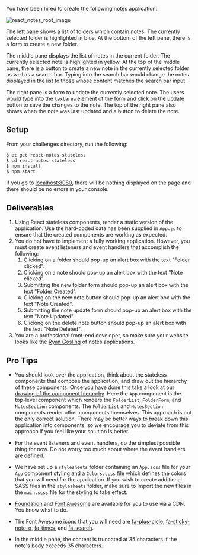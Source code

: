 You have been hired to create the following notes application:

![react_notes_root_image][react_notes_root_image]

The left pane shows a list of folders which contain notes.
The currently selected folder is highlighted in blue.
At the bottom of the left pane, there is a form to create a new folder.

The middle pane displays the list of notes in the current folder.
The currently selected note is highlighted in yellow.
At the top of the middle pane, there is a button to create a new note in the currently selected folder as well as a search bar.
Typing into the search bar would change the notes displayed in the list to those whose content matches the search bar input.

The right pane is a form to update the currently selected note.
The users would type into the `textarea` element of the form and click on the update button to save the changes to the note.
The top of the right pane also shows when the note was last updated and a button to delete the note.

## Setup
From your challenges directory, run the following:

```sh
$ et get react-notes-stateless
$ cd react-notes-stateless
$ npm install
$ npm start
```

If you go to [localhost:8080][localhost-8080], there will be nothing displayed on the page and there should be no errors in your console.

## Deliverables
1. Using React stateless components, render a static version of the application. Use the hard-coded data has been supplied in `App.js` to ensure that the created components are working as expected.
2. You do not have to implement a fully working application. However, you must create event listeners and event handlers that accomplish the following:
    1. Clicking on a folder should pop-up an alert box with the text "Folder clicked".
    2. Clicking on a note should pop-up an alert box with the text "Note clicked".
    3. Submitting the new folder form should pop-up an alert box with the text "Folder Created".
    4. Clicking on the new note button should pop-up an alert box with the text "Note Created".
    5. Submitting the note update form should pop-up an alert box with the text "Note Updated".
    6. Clicking on the delete note button should pop-up an alert box with the text "Note Deleted".
3. You are a professional front-end developer, so make sure your website looks like the [Ryan Gosling][html-vs-html-css] of notes applications.

## Pro Tips
* You should look over the application, think about the stateless components that
    compose the application, and draw out the hierarchy of these components.
    Once you have done this take a look at [our drawing of the component
    hierarchy][react_notes_component_hierarchy].  Here the `App` component is
    the top-level component which renders the `FolderList`, `FolderForm`, and
    `NotesSection` components.  The `FolderList` and `NotesSection` components
    render other components themselves.  This approach is not the only correct
    solution.  There may be better ways to break down this application into
    components, so we encourage you to deviate from this approach if you feel
    like your solution is better.

* For the event listeners and event handlers, do the simplest possible thing for now. Do not worry too much about where the event handlers are defined.
* We have set up a `stylesheets` folder containing an `App.scss` file for your `App` component styling and a `Colors.scss` file which defines the colors that you will need for the application. If you wish to create additional SASS files in the `stylesheets` folder, make sure to import the new files in the `main.scss` file for the styling to take effect.
* [Foundation][foundation] and [Font Awesome][font-awesome] are available for you to use via a CDN. You know what to do.
* The Font Awesome icons that you will need are [fa-plus-cicle][fa-plus-circle], [fa-sticky-note-o][fa-sticky-note-o], [fa-times][fa-times], and [fa-search][fa-search].
* In the middle pane, the content is truncated at 35 characters if the note's body exceeds 35 characters.

[fa-plus-circle]: http://fortawesome.github.io/Font-Awesome/icon/plus-circle/
[fa-sticky-note-o]: http://fortawesome.github.io/Font-Awesome/icon/sticky-note-o/
[fa-search]: http://fortawesome.github.io/Font-Awesome/icon/search/
[fa-times]: http://fortawesome.github.io/Font-Awesome/icon/times/
[font-awesome]: http://fortawesome.github.io/Font-Awesome/
[foundation]: http://foundation.zurb.com/
[html-vs-html-css]: https://pbs.twimg.com/media/CF_v2j4VEAADvhP.jpg
[localhost-8080]: http://localhost:8080
[react_notes_root_image]: https://s3.amazonaws.com/horizon-production/images/react_notes.png
[react_notes_component_hierarchy]: https://s3.amazonaws.com/horizon-production/images/react_notes_component_hierarchy.png
